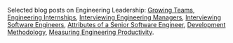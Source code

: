 Selected blog posts on Engineering Leadership: [Growing Teams](/blog/2019/09/19/growing-developing-software-engineering-teams/), [Engineering Internships](/blog/2019/09/04/some-thoughts-on-engineering-internships/), [Interviewing Engineering Managers](/blog/2022/01/02/interviewing-engineering-managers/), [Interviewing Software Engineers](/blog/2019/04/14/interviewing-software-engineers/), [Attributes of a Senior Software Engineer](/blog/2019/04/17/attributes-senior-level-software-engineer/), [Development Methodology](/blog/2022/08/18/adapted-scrum-process-engineering-teams/), [Measuring Engineering Productivity](/blog/2023/12/26/productivity-performance-software-engineering-teams-part-2/).
